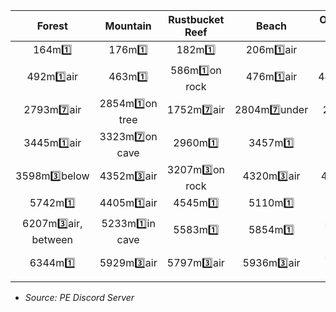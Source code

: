 **Forest** | **Mountain** | **Rustbucket Reef** | **Beach** | **Overspill Fun Rig** 
:--: | :--: | :--: | :--: | :--:   
164m1️⃣  | 176m1️⃣  | 182m1️⃣  | 206m1️⃣air  | 245m1️⃣  
 492m1️⃣air  |  463m1️⃣  |  586m1️⃣on rock |  476m1️⃣air  |  443m1️⃣under  
 2793m7️⃣air  |  2854m1️⃣on tree  |  1752m7️⃣air  |  2804m7️⃣under  |  2237m7️⃣air  
 3445m1️⃣air  |  3323m7️⃣on cave  |  2960m1️⃣  |  3457m1️⃣  |  2855m1️⃣  
 3598m3️⃣below  |  4352m3️⃣air  |  3207m3️⃣on rock  |  4320m3️⃣air  |  4088m3️⃣top  
 5742m1️⃣  |  4405m1️⃣air  |  4545m1️⃣  |  5110m1️⃣  |  4535m1️⃣  
 6207m3️⃣air, between  |  5233m1️⃣in cave  |  5583m1️⃣  |  5854m1️⃣  |  5536m1️⃣in cave  
 6344m1️⃣ |  5929m3️⃣air |  5797m3️⃣air |  5936m3️⃣air |  5658m3️⃣in cave 

 - *Source: PE Discord Server*
